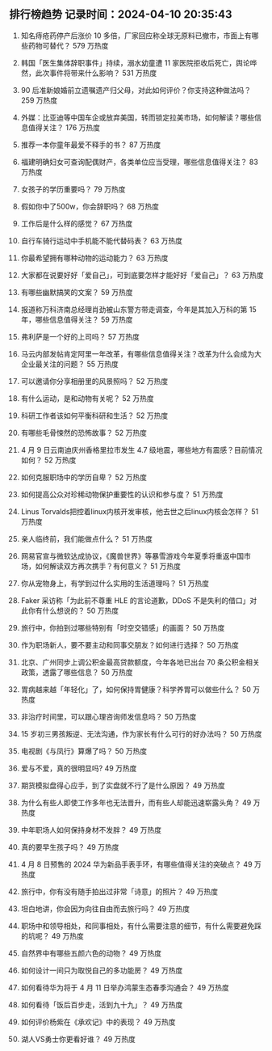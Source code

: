 
## 排行榜趋势 记录时间：2024-04-10 20:35:43
  
  1. 知名痔疮药停产后涨价 10 多倍，厂家回应称全球无原料已撤市，市面上有哪些药物可替代？ 579 万热度
    
  2. 韩国「医生集体辞职事件」持续，溺水幼童遭 11 家医院拒收后死亡，舆论哗然，此次事件将带来什么影响？ 531 万热度
    
  3. 90 后准新娘婚前立遗嘱遗产归父母，对此如何评价？你支持这种做法吗？ 259 万热度
    
  4. 外媒：比亚迪等中国车企或放弃美国，转而锁定拉美市场，如何解读？哪些信息值得关注？ 176 万热度
    
  5. 推荐一本你童年最爱不释手的书？ 87 万热度
    
  6. 福建明确妇女可查询配偶财产，各类单位应当受理，哪些信息值得关注？ 83 万热度
    
  7. 女孩子的学历重要吗？ 79 万热度
    
  8. 假如你中了500w，你会辞职吗？ 68 万热度
    
  9. 工作后是什么样的感觉？ 67 万热度
    
  10. 自行车骑行运动中手机能不能代替码表？ 63 万热度
    
  11. 你最希望拥有哪种动物的运动能力？ 63 万热度
    
  12. 大家都在说要好好「爱自己」，可到底要怎样才能好好「爱自己」？ 63 万热度
    
  13. 有哪些幽默搞笑的文案？ 59 万热度
    
  14. 报道称万科济南总经理肖劲被山东警方带走调查，今年是其加入万科的第 15 年，哪些信息值得关注？ 59 万热度
    
  15. 弗利萨是一个好的上司吗？ 57 万热度
    
  16. 马云内部发帖肯定阿里一年改革，有哪些信息值得关注？改革为什么会成为大企业最关注的问题？ 55 万热度
    
  17. 可以邀请你分享相册里的风景照吗？ 52 万热度
    
  18. 有什么运动，是和动物有关呢？ 52 万热度
    
  19. 科研工作者该如何平衡科研和生活？ 52 万热度
    
  20. 有哪些毛骨悚然的恐怖故事？ 52 万热度
    
  21. 4 月 9 日云南迪庆州香格里拉市发生 4.7 级地震，哪些地方有震感？目前情况如何？ 52 万热度
    
  22. 如何克服职场中的学历自卑？ 52 万热度
    
  23. 如何提高公众对珍稀动物保护重要性的认识和参与度？ 51 万热度
    
  24. Linus Torvalds把控着linux内核开发审核，他去世之后linux内核会怎样？ 51 万热度
    
  25. 亲人临终前，我们能做点什么？ 51 万热度
    
  26. 网易官宣与微软达成协议，《魔兽世界》等暴雪游戏今年夏季将重返中国市场，如何解读双方再次携手？有何意义？ 51 万热度
    
  27. 你从宠物身上，有学到过什么实用的生活道理吗？ 51 万热度
    
  28. Faker 采访称「为此前不尊重 HLE 的言论道歉，DDoS 不是失利的借口」对此你有什么想说的？ 50 万热度
    
  29. 旅行中，你拍到过哪些特别有「时空交错感」的画面？ 50 万热度
    
  30. 作为职场新人，要不要主动和同事交朋友？如何进行选择？ 50 万热度
    
  31. 北京、广州同步上调公积金最高贷款额度，今年各地已出台 70 条公积金相关政策，透露了哪些信息？ 50 万热度
    
  32. 胃病越来越「年轻化」了，如何保持胃健康？科学养胃可以做些什么？ 50 万热度
    
  33. 非治疗时间里，可以跟心理咨询师发信息吗？ 50 万热度
    
  34. 15 岁初三男孩叛逆、无法沟通，作为家长有什么可行的好办法吗？ 50 万热度
    
  35. 电视剧《与凤行》算爆了吗？ 50 万热度
    
  36. 爱与不爱，真的很明显吗? 49 万热度
    
  37. 期货模拟盘得心应手，到了实盘就不行了是什么原因？ 49 万热度
    
  38. 为什么有些人即使工作多年也无法晋升，而有些人却能迅速崭露头角？ 49 万热度
    
  39. 中年职场人如何保持身材不发胖？ 49 万热度
    
  40. 真的要早生孩子吗？ 49 万热度
    
  41. 4 月 8 日预售的 2024 华为新品手表手环，有哪些值得关注的突破点？ 49 万热度
    
  42. 旅行中，你有没有随手拍出过非常「诗意」的照片？ 49 万热度
    
  43. 坦白地讲，你会因为向往自由而去旅行吗？ 49 万热度
    
  44. 职场中和领导相处，和同事相处，有什么需要注意的细节，有什么需要避免踩的坑呢？ 49 万热度
    
  45. 自然界中有哪些五颜六色的动物？ 49 万热度
    
  46. 如何设计一间只为取悦自己的多功能房？ 49 万热度
    
  47. 如何看待华为将于 4 月 11 日举办鸿蒙生态春季沟通会？ 49 万热度
    
  48. 如何看待「饭后百步走，活到九十九」？ 49 万热度
    
  49. 如何评价杨紫在《承欢记》中的表现？ 49 万热度
    
  50. 湖人VS勇士你更看好谁？ 49 万热度
    